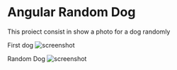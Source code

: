 # Angular Random Dog

This proiect consist in show a photo for a dog randomly

First dog
![screenshot](https://github.com/sebasvalencia/3.angular-randomDog/blob/master/src/assets/screenshot/screenshot1.PNG)

Random Dog
![screenshot](https://github.com/sebasvalencia/3.angular-randomDog/blob/master/src/assets/screenshot/screenshot2.PNG)
